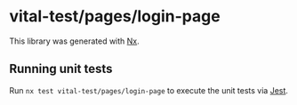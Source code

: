 # vital-test/pages/login-page

This library was generated with [Nx](https://nx.dev).

## Running unit tests

Run `nx test vital-test/pages/login-page` to execute the unit tests via [Jest](https://jestjs.io).
